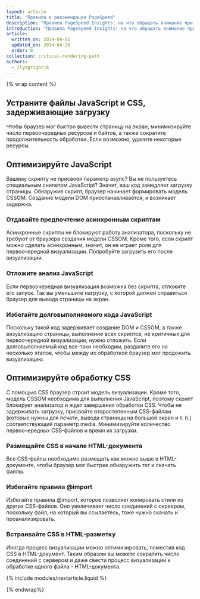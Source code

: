 ```yaml
---
layout: article
title: "Правила и рекомендации PageSpeed"
description: "Правила PageSpeed Insights: на что обращать внимание при оптимизации процесса визуализации и почему."
introduction: "Правила PageSpeed Insights: на что обращать внимание при оптимизации процесса визуализации и почему."
article:
  written_on: 2014-04-01
  updated_on: 2014-04-28
  order: 8
collection: critical-rendering-path
authors:
  - ilyagrigorik
---
```

{% wrap content %}

## Устраните файлы JavaScript и CSS, задерживающие загрузку

Чтобы браузер мог быстро вывести страницу на экран, минимизируйте число первоочередных ресурсов и байтов, а также сократите продолжительность обработки. Если возможно, удалите некоторые ресурсы.

## Оптимизируйте JavaScript

Вашему скрипту не присвоен параметр async? Вы не пользуетесь специальным снипетом JavaScript? Значит, ваш код замедляет загрузку страницы. Обнаружив скрипт, браузер начинает формировать модель CSSOM. Создание модели DOM приостанавливается, и возникает задержка.

### **Отдавайте предпочтение асинхронным скриптам**

Асинхронные скрипты не блокируют работу анализатора, поскольку не требуют от браузера создания модели CSSOM. Кроме того, если скрипт можно сделать асинхронным, значит, он не играет роли для первоочередной визуализации. Попробуйте загрузить его после визуализации.

### **Отложите анализ JavaScript**

Если первоочередная визуализация возможна без скрипта, отложите его запуск. Так вы уменьшите нагрузку, с которой должен справиться браузер для вывода страницы на экран.

### **Избегайте долговыполняемого кода JavaScript**

Поскольку такой код задерживает создание DOM и CSSOM, а также визуализацию страницы, выполнение всех скриптов, не критичных для первоочередной визуализации, нужно отложить. Если долговыполняемый код все-таки необходим, раздалите его на несколько этапов, чтобы между их обработкой браузер мог продожить визуализацию.

## Оптимизируйте обработку CSS

С помощью CSS браузер строит модель визуализации. Кроме того, модель CSSOM необходима для выполнения JavaScript, поэтому скрипт блокирует анализатор и ждет завершения обработки CSS. Чтобы не задерживать загрузку, присвойте второстепенным CSS-файлам (которые нужны для печати, вывода страницы на большой экран и т. п.) соответствующий параметр media. Минимизируйте количество первоочередных CSS-файлов и время их загрузки.

### **Размещайте CSS в начале HTML-документа**

Все CSS-файлы необходимо размещать как можно выше в HTML-документе, чтобы браузер мог быстрее обнаружить тег <link> и скачать файлы.

### **Избегайте правила @import**

Избегайте правила @import, которое позволяет копировать стили из других CSS-файлов. Оно увеличивает число соединений с сервером, поскольку файл, на который вы ссылаетесь, тоже нужно скачать и проанализировать.

### **Встраивайте CSS в HTML-разметку**

Иногда процесс визуализации можно оптимизировать, поместив код CSS в HTML-документ. Таким образом вы можете сократить число соединений с сервером и даже свести процесс визуализации к обработке одного файла - HTML-документа.

{% include modules/nextarticle.liquid %}

{% endwrap%}

